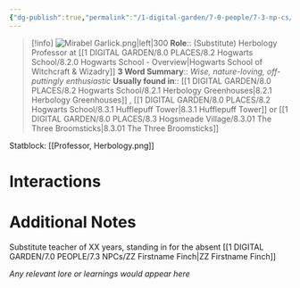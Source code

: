```yaml
---
{"dg-publish":true,"permalink":"/1-digital-garden/7-0-people/7-3-np-cs/mirabel-garlick/","tags":["#person","#hogwarts-faculty","#professor","#hufflepuff","#hogwarts"]}
---
```


>[!info] 
>![Mirabel Garlick.png|left|300](/img/user/1%20DIGITAL%20GARDEN/7.0%20PEOPLE/7.3%20NPCs/Headshots/Mirabel%20Garlick.png)
>**Role**:: (Substitute) Herbology Professor at [[1 DIGITAL GARDEN/8.0 PLACES/8.2 Hogwarts School/8.2.0 Hogwarts School - Overview\|Hogwarts School of Witchcraft & Wizadry]]
>**3 Word Summary**:: *Wise, nature-loving, off-puttingly enthusiastic*
>**Usually found in**:: [[1 DIGITAL GARDEN/8.0 PLACES/8.2 Hogwarts School/8.2.1 Herbology Greenhouses\|8.2.1 Herbology Greenhouses]] , [[1 DIGITAL GARDEN/8.0 PLACES/8.2 Hogwarts School/8.3.1 Hufflepuff Tower\|8.3.1 Hufflepuff Tower]] or [[1 DIGITAL GARDEN/8.0 PLACES/8.3 Hogsmeade Village/8.3.01 The Three Broomsticks\|8.3.01 The Three Broomsticks]]

Statblock: [[Professor, Herbology.png]]

# Interactions



# Additional Notes
Substitute teacher of XX years, standing in for the absent [[1 DIGITAL GARDEN/7.0 PEOPLE/7.3 NPCs/ZZ Firstname Finch\|ZZ Firstname Finch]]

*Any relevant lore or learnings would appear here*